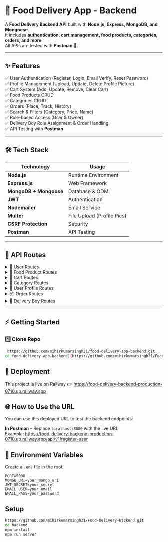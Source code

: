 # 🍴 Food Delivery App - Backend  

A **Food Delivery Backend API** built with **Node.js, Express, MongoDB, and Mongoose**.  
It includes **authentication, cart management, food products, categories, orders, and more**.  
All APIs are tested with **Postman** 🚀.  

---

## ✨ Features  
✅ User Authentication (Register, Login, Email Verify, Reset Password)  
✅ Profile Management (Upload, Update, Delete Profile Picture)  
✅ Cart System (Add, Update, Remove, Clear Cart)  
✅ Food Products CRUD  
✅ Categories CRUD  
✅ Orders (Place, Track, History)  
✅ Search & Filters (Category, Price, Name)  
✅ Role-based Access (User & Owner)  
✅ Delivery Boy Role Assignment & Order Handling <br>
✅ API Testing with **Postman**  

---

## 🛠️ Tech Stack  

| Technology | Usage |
|------------|--------|
| **Node.js** | Runtime Environment |
| **Express.js** | Web Framework |
| **MongoDB + Mongoose** | Database & ODM |
| **JWT** | Authentication |
| **Nodemailer** | Email Service |
| **Multer** | File Upload (Profile Pics) |
| **CSRF Protection** | Security |
| **Postman** | API Testing |

---

## 📌 API Routes  

<details>
<summary>👤 User Routes</summary>

- `POST /api/v1/register-user` → Register a new user  
- `POST /api/v1/verify-email` → Verify user email  
- `POST /api/v1/login-user` → Login user  
- `GET /api/v1/csrf-token` → Get CSRF token  
- `GET /api/v1/logout-user` → Logout user  
- `POST /api/v1/send-password-reset-token` → Send reset token  
- `POST /api/v1/reset-password/:token` → Reset password  

</details>

<details>
<summary>🍔 Food Product Routes</summary>

- `POST /api/v1/adding-food-items` → Add food (Owner only)  
- `PUT /api/v1/update-food-items/:foodItemId` → Update food (Owner only)  
- `GET /api/v1/all-food-lists` → Get all food items  
- `GET /api/v1/single-food/:singleFoodItemId` → Get single food item  
- `GET /api/v1/products/food-category` → Filter by category  
- `GET /api/v1/foods/price` → Filter by price (min & max)  
- `GET /api/v1/foods/category` → Get foods with category  
- `GET /api/v1/foods/fields` → Get foods with name & price only  
- `GET /api/v1/foods/search` → Search food items  

</details>

<details>
<summary>🛒 Cart Routes</summary>

- `POST /api/v1/add-cart` → Add to cart  
- `GET /api/v1/cart-list/:cartId` → Get cart details  
- `PUT /api/v1/update-cart/:cartId` → Update cart  
- `DELETE /api/v1/remove-cart/:cartId` → Remove cart  
- `DELETE /api/v1/clear-cart` → Clear entire cart  
- `DELETE /api/v1/cart/:cartId/item/:productId` → Remove specific item  

</details>

<details>
<summary>📂 Category Routes</summary>

- `POST /api/v1/add-food-category` → Add category (Owner only)  
- `PUT /api/v1/update-food-category/:foodId` → Update category (Owner only)  
- `DELETE /api/v1/delete-food-category/:foodId` → Delete category (Owner only)  
- `GET /api/v1/all-food-category-list` → Get all categories  
- `GET /api/v1/single-category-food/:foodId` → Get single category  

</details>

<details>
<summary>👤 User Profile Routes</summary>

- `POST /api/v1/auth-user/upload-profile-pic` → Upload profile picture  
- `PUT /api/v1/auth-user/update-profile-pic` → Update profile picture  
- `GET /api/v1/auth-user/profile-pic` → Get profile picture  
- `DELETE /api/v1/auth-user/delete-profile-pic` → Delete profile picture  

</details>

<details>
<summary>📦 Order Routes</summary>

- `POST /api/v1/make-order/:cartId` → Make order from cart  
- `PATCH /api/v1/:orderId/status` → Update order status (Owner only)  
- `PATCH /api/v1/:orderId/history` → Get order history (Owner only)  
- `GET /api/v1/my` → Get all my orders (User)  
- `GET /api/v1/search/my` → Search orders (User)  
- `GET /api/v1/order-list` → Get all orders (Owner only)  

</details>

<details>

<summary>🚚 Delivery Boy Routes</summary>

- `POST   /api/v1/delivery/adding-details`  -> Add delivery boy details (User)
- `PATCH  /api/v1/delivery/role` -> Change user role to delivery boy (Owner only)
- `PATCH  /api/v1/delivery/orders/:orderId/assign` -> Assign order to a delivery boy (Owner only)
- `GET    /api/v1/delivery/deliveryBoy/:id/orders` -> Fetch all assigned orders (Delivery Boy)
- `PATCH  /api/v1/delivery/deliveryBoy/:id/order/status` -> Update assigned order status (Delivery Boy)
- `GET    /api/v1/delivery/:id/orderStatus` -> Fetch order status (Customer)


</details>

---

## ⚡ Getting Started  

### 1️⃣ Clone Repo  
```bash
 https://github.com/mihirkumarsingh21/food-delivery-app-backend.git
cd food-delivery-app-backend](https://github.com/mihirkumarsingh21/Food-Delivery-Backend.git)
```
## 🚀 Deployment

This project is live on Railway
👉 https://food-delivery-backend-production-0710.up.railway.app

## 🌐 How to Use the URL

You can use this deployed URL to test the backend endpoints:  

 **In Postman** – Replace `localhost:5000` with the live URL.  
   Example:  https://food-delivery-backend-production-0710.up.railway.app/api/v1/register-user

## 🔑 Environment Variables  

Create a `.env` file in the root:  

```env
PORT=5000
MONGO_URI=your_mongo_uri
JWT_SECRET=your_secret
EMAIL_USER=your_email
EMAIL_PASS=your_password
```

## Setup  

```bash
https://github.com/mihirkumarsingh21/Food-Delivery-Backend.git
cd backend
npm install
npm run server
```




